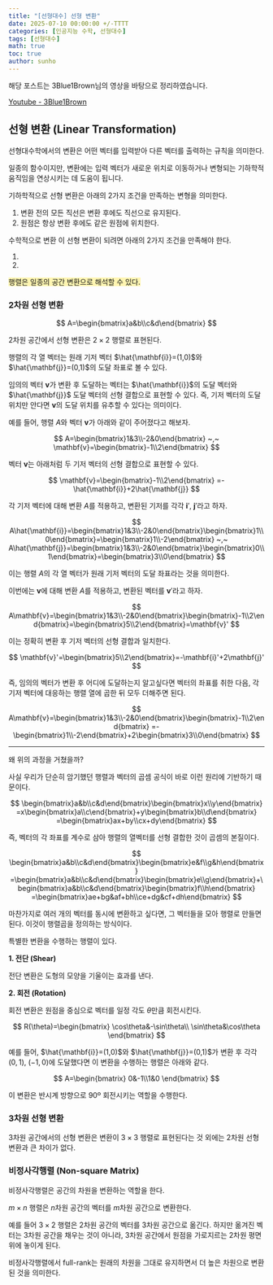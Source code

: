 ```yaml
---
title: "[선형대수] 선형 변환"
date: 2025-07-10 00:00:00 +/-TTTT
categories: [인공지능 수학, 선형대수]
tags: [선형대수]
math: true
toc: true
author: sunho
---
```


해당 포스트는 3Blue1Brown님의 영상을 바탕으로 정리하였습니다.

[Youtube - 3Blue1Brown](https://www.youtube.com/watch?v=35ESC-g49fY&list=PL7x3-Ea6TrJR095LxHtu7MgS0vpli1XZv&index=4)

## 선형 변환 (Linear Transformation)

선형대수학에서의 변환은 어떤 벡터를 입력받아 다른 벡터를 출력하는 규칙을 의미한다.

일종의 함수이지만, 변환에는 입력 벡터가 새로운 위치로 이동하거나 변형되는 기하학적 움직임을 연상시키는 데 도움이 됩니다.

기하학적으로 선형 변환은 아래의 2가지 조건을 만족하는 변형을 의미한다.

1. 변환 전의 모든 직선은 변환 후에도 직선으로 유지된다.
2. 원점은 항상 변환 후에도 같은 원점에 위치한다.

수학적으로 변환 이 선형 변환이 되려면 아래의 2가지 조건을 만족해야 한다.

1. 
2. 

<span style="background-color:#fff5b1">행렬은 일종의 공간 변환으로 해석할 수 있다.</span>

### 2차원 선형 변환

$$
A=\begin{bmatrix}a&b\\c&d\end{bmatrix}
$$

2차원 공간에서 선형 변환은 $2\times2$ 행렬로 표현된다.

행렬의 각 열 벡터는 원래 기저 벡터 $\hat{\mathbf{i}}=(1,0)$와 $\hat{\mathbf{j}}=(0,1)$의 도달 좌표로 볼 수 있다.

임의의 벡터 $\mathbf{v}$가 변환 후 도달하는 벡터는 $\hat{\mathbf{i}}$의 도달 벡터와 $\hat{\mathbf{j}}$ 도달 벡터의 선형 결합으로 표현할 수 있다. 즉, 기저 벡터의 도달 위치만 안다면 $\mathbf{v}$의 도달 위치를 유추할 수 있다는 의미이다.

예를 들어, 행렬 $A$와 벡터 $\mathbf{v}$가 아래와 같이 주어졌다고 해보자.

$$
A=\begin{bmatrix}1&3\\-2&0\end{bmatrix}
~,~
\mathbf{v}=\begin{bmatrix}-1\\2\end{bmatrix}
$$

벡터 $\mathbf{v}$는 아래처럼 두 기저 벡터의 선형 결합으로 표현할 수 있다.

$$
\mathbf{v}=\begin{bmatrix}-1\\2\end{bmatrix}
=-\hat{\mathbf{i}}+2\hat{\mathbf{j}}
$$

각 기저 벡터에 대해 변환 $A$를 적용하고, 변환된 기저를 각각 $\mathbf{i}'$, $\mathbf{j}'$라고 하자.

$$
A\hat{\mathbf{i}}=\begin{bmatrix}1&3\\-2&0\end{bmatrix}\begin{bmatrix}1\\0\end{bmatrix}=\begin{bmatrix}1\\-2\end{bmatrix}
~,~
A\hat{\mathbf{j}}=\begin{bmatrix}1&3\\-2&0\end{bmatrix}\begin{bmatrix}0\\1\end{bmatrix}=\begin{bmatrix}3\\0\end{bmatrix}
$$

이는 행렬 $A$의 각 열 벡터가 원래 기저 벡터의 도달 좌표라는 것을 의미한다.

이번에는 $\mathbf{v}$에 대해 변환 $A$를 적용하고, 변환된 벡터를 $\mathbf{v}'$라고 하자.

$$
A\mathbf{v}=\begin{bmatrix}1&3\\-2&0\end{bmatrix}\begin{bmatrix}-1\\2\end{bmatrix}=\begin{bmatrix}5\\2\end{bmatrix}=\mathbf{v}'
$$

이는 정확히 변환 후 기저 벡터의 선형 결합과 일치한다.

$$
\mathbf{v}'=\begin{bmatrix}5\\2\end{bmatrix}=-\mathbf{i}'+2\mathbf{j}'
$$

즉, 임의의 벡터가 변환 후 어디에 도달하는지 알고싶다면 벡터의 좌표를 취한 다음, 각 기저 벡터에 대응하는 행렬 열에 곱한 뒤 모두 더해주면 된다.

$$
A\mathbf{v}=\begin{bmatrix}1&3\\-2&0\end{bmatrix}\begin{bmatrix}-1\\2\end{bmatrix}
=-\begin{bmatrix}1\\-2\end{bmatrix}+2\begin{bmatrix}3\\0\end{bmatrix}
$$

---

왜 위의 과정을 거쳤을까?

사실 우리가 단순히 암기했던 행렬과 벡터의 곱셈 공식이 바로 이런 원리에 기반하기 때문이다.

$$
\begin{bmatrix}a&b\\c&d\end{bmatrix}\begin{bmatrix}x\\y\end{bmatrix}
=x\begin{bmatrix}a\\c\end{bmatrix}+y\begin{bmatrix}b\\d\end{bmatrix}
=\begin{bmatrix}ax+by\\cx+dy\end{bmatrix}
$$

즉, 벡터의 각 좌표를 계수로 삼아 행렬의 열벡터를 선형 결합한 것이 곱셈의 본질이다.

$$
\begin{bmatrix}a&b\\c&d\end{bmatrix}\begin{bmatrix}e&f\\g&h\end{bmatrix}
=\begin{bmatrix}a&b\\c&d\end{bmatrix}\begin{bmatrix}e\\g\end{bmatrix}+\begin{bmatrix}a&b\\c&d\end{bmatrix}\begin{bmatrix}f\\h\end{bmatrix}
=\begin{bmatrix}ae+bg&af+bh\\ce+dg&cf+dh\end{bmatrix}
$$

마찬가지로 여러 개의 벡터를 동시에 변환하고 싶다면, 그 벡터들을 모아 행렬로 만들면 된다. 이것이 행렬곱을 정의하는 방식이다.

특별한 변환을 수행하는 행렬이 있다.

**1. 전단 (Shear)**

전단 변환은 도형의 모양을 기울이는 효과를 낸다.



**2. 회전 (Rotation)**

회전 변환은 원점을 중심으로 벡터를 일정 각도 $\theta$만큼 회전시킨다.

$$
R(\theta)=\begin{bmatrix}
\cos\theta&-\sin\theta\\ \sin\theta&\cos\theta
\end{bmatrix}
$$

예를 들어, $\hat{\mathbf{i}}=(1,0)$와 $\hat{\mathbf{j}}=(0,1)$가 변환 후 각각 $(0,1)$, $(-1,0)$에 도달했다면 이 변환을 수행하는 행렬은 아래와 같다.

$$
A=\begin{bmatrix}
0&-1\\1&0
\end{bmatrix}
$$

이 변환은 반시계 방향으로 90º 회전시키는 역할을 수행한다.

### 3차원 선형 변환

3차원 공간에서의 선형 변환은 변환이 $3\times3$ 행렬로 표현된다는 것 외에는 2차원 선형 변환과 큰 차이가 없다.

### 비정사각행렬 (Non-square Matrix)

비정사각행렬은 공간의 차원을 변환하는 역할을 한다.

$m\times n$ 행렬은 $n$차원 공간의 벡터를 $m$차원 공간으로 변환한다.

예를 들어 $3\times2$ 행렬은 2차원 공간의 벡터를 3차원 공간으로 옮긴다. 하지만 옮겨진 벡터는 3차원 공간을 채우는 것이 아니라, 3차원 공간에서 원점을 가로지르는 2차원 평면 위에 놓이게 된다.

비정사각행렬에서 full-rank는 원래의 차원을 그대로 유지하면서 더 높은 차원으로 변환된 것을 의미한다.
